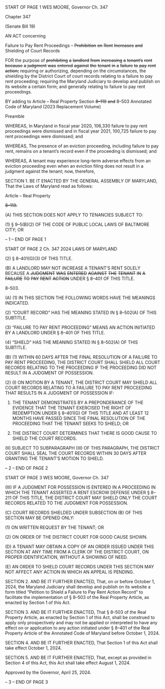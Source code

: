 START OF PAGE 1
WES MOORE, Governor Ch. 347

Chapter 347

(Senate Bill 19)

AN ACT concerning

Failure to Pay Rent Proceedings – ~~Prohibition~~ ~~on~~ ~~Rent~~ ~~Increases~~ ~~and~~ Shielding
of Court Records

FOR the purpose of ~~prohibiting~~ ~~a~~ ~~landlord~~ ~~from~~ ~~increasing~~ ~~a~~ ~~tenant’s~~ ~~rent~~ ~~because~~ ~~a~~
~~judgment~~ ~~was~~ ~~entered~~ ~~against~~ ~~the~~ ~~tenant~~ ~~in~~ ~~a~~ ~~failure~~ ~~to~~ ~~pay~~ ~~rent~~ ~~action;~~ requiring or
authorizing, depending on the circumstances, the shielding by the District Court of
court records relating to a failure to pay rent proceeding; requiring the Maryland
Judiciary to develop and publish on its website a certain form; and generally relating
to failure to pay rent proceedings.

BY adding to
Article – Real Property
Section ~~8–119~~ ~~and~~ 8–503
Annotated Code of Maryland
(2023 Replacement Volume)

Preamble

WHEREAS, In Maryland in fiscal year 2020, 106,330 failure to pay rent proceedings
were dismissed and in fiscal year 2021, 100,725 failure to pay rent proceedings were
dismissed; and

WHEREAS, The presence of an eviction proceeding, including failure to pay rent,
remains on a tenant’s record even if the proceeding is dismissed; and

WHEREAS, A tenant may experience long–term adverse effects from an eviction
proceeding even when an eviction filing does not result in a judgment against the tenant;
now, therefore,

SECTION 1. BE IT ENACTED BY THE GENERAL ASSEMBLY OF MARYLAND,
That the Laws of Maryland read as follows:

Article – Real Property

~~8–119.~~

(A) THIS SECTION DOES NOT APPLY TO TENANCIES SUBJECT TO:

(1) § 9–5(B)(2) OF THE CODE OF PUBLIC LOCAL LAWS OF
BALTIMORE CITY; OR

– 1 –
END OF PAGE 1

START OF PAGE 2
Ch. 347 2024 LAWS OF MARYLAND

(2) § 8–401(G)(3) OF THIS TITLE.

(B) A LANDLORD MAY NOT INCREASE A TENANT’S RENT SOLELY BECAUSE A
~~JUDGMENT~~ ~~WAS~~ ~~ENTERED~~ ~~AGAINST~~ ~~THE~~ ~~TENANT~~ ~~IN~~ ~~A~~ ~~FAILURE~~ ~~TO~~ ~~PAY~~ ~~RENT~~ ~~ACTION~~
UNDER § 8–401 OF THIS TITLE.

8–503.

(A) (1) IN THIS SECTION THE FOLLOWING WORDS HAVE THE MEANINGS
INDICATED.

(2) “COURT RECORD” HAS THE MEANING STATED IN § 8–502(A) OF
THIS SUBTITLE.

(3) “FAILURE TO PAY RENT PROCEEDING” MEANS AN ACTION
INITIATED BY A LANDLORD UNDER § 8–401 OF THIS TITLE.

(4) “SHIELD” HAS THE MEANING STATED IN § 8–502(A) OF THIS
SUBTITLE.

(B) (1) WITHIN 60 DAYS AFTER THE FINAL RESOLUTION OF A FAILURE TO
PAY RENT PROCEEDING, THE DISTRICT COURT SHALL SHIELD ALL COURT RECORDS
RELATING TO THE PROCEEDING IF THE PROCEEDING DID NOT RESULT IN A
JUDGMENT OF POSSESSION.

(2) (I) ON MOTION BY A TENANT, THE DISTRICT COURT MAY
SHIELD ALL COURT RECORDS RELATING TO A FAILURE TO PAY RENT PROCEEDING
THAT RESULTS IN A JUDGMENT OF POSSESSION IF:

1. THE TENANT DEMONSTRATES BY A PREPONDERANCE
OF THE EVIDENCE THAT THE TENANT EXERCISED THE RIGHT OF REDEMPTION
UNDER § 8–401(G) OF THIS TITLE AND AT LEAST 12 MONTHS HAVE PASSED SINCE
THE FINAL RESOLUTION OF THE PROCEEDING THAT THE TENANT SEEKS TO SHIELD;
OR

2. THE DISTRICT COURT DETERMINES THAT THERE IS
GOOD CAUSE TO SHIELD THE COURT RECORDS.

(II) SUBJECT TO SUBPARAGRAPH (III) OF THIS PARAGRAPH,
THE DISTRICT COURT SHALL SEAL THE COURT RECORDS WITHIN 30 DAYS AFTER
GRANTING THE TENANT’S MOTION TO SHIELD.

– 2 –
END OF PAGE 2

START OF PAGE 3
WES MOORE, Governor Ch. 347

(III) IF A JUDGMENT FOR POSSESSION IS ENTERED IN A
PROCEEDING IN WHICH THE TENANT ASSERTED A RENT ESCROW DEFENSE UNDER §
8–211 OF THIS TITLE, THE DISTRICT COURT MAY SHIELD ONLY THE COURT
RECORDS RELATED TO THE JUDGMENT FOR POSSESSION.

(C) COURT RECORDS SHIELDED UNDER SUBSECTION (B) OF THIS SECTION
MAY BE OPENED ONLY:

(1) ON WRITTEN REQUEST BY THE TENANT; OR

(2) ON ORDER OF THE DISTRICT COURT FOR GOOD CAUSE SHOWN.

(D) A TENANT MAY OBTAIN A COPY OF AN ORDER ISSUED UNDER THIS
SECTION AT ANY TIME FROM A CLERK OF THE DISTRICT COURT, ON PROPER
IDENTIFICATION, WITHOUT A SHOWING OF NEED.

(E) AN ORDER TO SHIELD COURT RECORDS UNDER THIS SECTION MAY NOT
AFFECT ANY ACTION IN WHICH AN APPEAL IS PENDING.

SECTION 2. AND BE IT FURTHER ENACTED, That, on or before October 1, 2024,
the Maryland Judiciary shall develop and publish on its website a form titled “Petition to
Shield a Failure to Pay Rent Action Record” to facilitate the implementation of § 8–503 of
the Real Property Article, as enacted by Section 1 of this Act.

SECTION 3. AND BE IT FURTHER ENACTED, That § 8–503 of the Real Property
Article, as enacted by Section 1 of this Act, shall be construed to apply only prospectively
and may not be applied or interpreted to have any effect on or application to any action
initiated under § 8–401 of the Real Property Article of the Annotated Code of Maryland
before October 1, 2024.

SECTION 4. AND BE IT FURTHER ENACTED, That Section 1 of this Act shall take
effect October 1, 2024.

SECTION 5. AND BE IT FURTHER ENACTED, That, except as provided in Section
4 of this Act, this Act shall take effect August 1, 2024.

Approved by the Governor, April 25, 2024.

– 3 –
END OF PAGE 3
